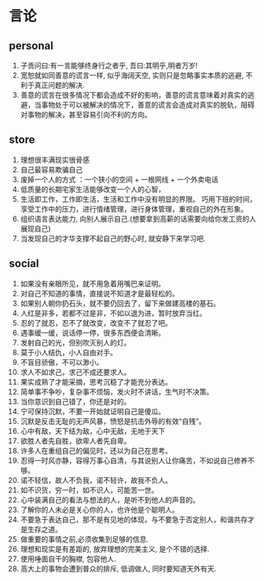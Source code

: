 # 言论

## personal

1. 子贡问曰:有一言能够终身行之者乎, 吾曰:其明乎,明者万岁!
2. 宽恕就如同善意的谎言一样, 似乎海阔天空, 实则只是忽略事实本质的逃避, 不利于真正问题的解决.
3. 善意的谎言在很多情况下都会造成不好的影响，善意的谎言意味着对真实的逃避，当事物处于可以被解决的情况下，善意的谎言会造成对真实的脱轨，阻碍对事物的解决，甚至容易引向不利的方向。

## store

1. 理想很丰满现实很骨感
2. 自己最容易欺骗自己
3. 废掉一个人的方式 ：一个狭小的空间 + 一根网线 + 一个外卖电话
4. 低质量的长期宅家生活能够改变一个人的心智，
5. 生活即工作，工作即生活，生活和工作中没有明显的界限。
   巧用下班的时间，享受工作中的压力，进行情绪管理，进行身体管理，重视自己的外在形象。
6. 组织语言表达能力, 向别人展示自己.(想要拿到高薪的话需要向给你发工资的人展现自己)
7. 当发现自己的才华支撑不起自己的野心时, 就安静下来学习吧.

## social

1. 如果没有亲眼所见，就不用急着用嘴巴来证明。
2. 对自己不知道的事情，直接说不知道才是最轻松的。
3. 如果别人朝你扔石头，就不要仍回去了，留下来做建高楼的基石。
4. 人红是非多，若都不过是非，不如以退为进，暂时放弃当红。
5. 忍的了就忍，忍不了就改变，改变不了就忍了吧。
6. 遇事缓一缓，说话停一停，很多东西便会清晰。
7. 发射自己的光，但别吹灭别人的灯。
8. 莫于小人结仇，小人自由对手。
9. 不盲目骄傲，不可以渺小。
10. 求人不如求己，求己不成还要求人。
11. 果实成熟了才能采摘，思考沉稳了才能充分表达。
12. 简单事不争吵，复杂事不烦恼，发火时不讲话，生气时不决策。
13. 当你意识到自己错了，你还是对的。
14. 宁可保持沉默，不要一开始就证明自己是傻瓜。
15. 沉默是反击无耻的无声风暴，愤怒是抗击外辱的有效“自残”。
16. 心中有敌，天下结为敌，心中无敌，无地于天下
17. 欲胜人者先自胜，欲卑人者先自卑。
18. 许多人在重组自己的偏见时，还以为自己在思考。
19. 忍得一时风亦静，容得万事心自清，与其说别人让你痛苦，不如说自己修养不够。
20. 诺不轻信，故人不负我，诺不轻许，故我不负人。
21. 如不识货，穷一时，如不识人，可能苦一世。
22. 心中装满自己的看法与想法的人，是听不到他人的声音的。
23. 了解你的人未必是关心你的人，也许他是个聪明人。
24. 不要急于表达自己，那不是有见地的体现，与不要急于否定别人，和谐共存才是生存之道。
25. 做重要的事情之前,必须收集到足够的信息.
26. 理想和现实是有差距的, 放弃理想的完美主义, 是个不错的选择.
27. 使用唾面自干的胸襟, 包容他人.
28. 高大上的事物会遭到普众的排斥, 低调做人, 同时要知道天外有天.
